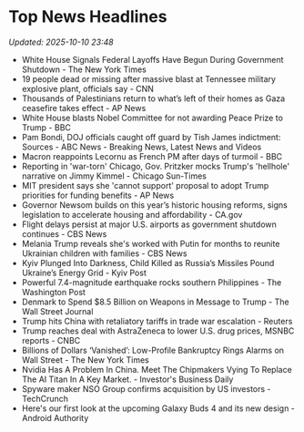 # Top News Headlines

_Updated: 2025-10-10 23:48_

- White House Signals Federal Layoffs Have Begun During Government Shutdown - The New York Times
- 19 people dead or missing after massive blast at Tennessee military explosive plant, officials say - CNN
- Thousands of Palestinians return to what’s left of their homes as Gaza ceasefire takes effect - AP News
- White House blasts Nobel Committee for not awarding Peace Prize to Trump - BBC
- Pam Bondi, DOJ officials caught off guard by Tish James indictment: Sources - ABC News - Breaking News, Latest News and Videos
- Macron reappoints Lecornu as French PM after days of turmoil - BBC
- Reporting in 'war-torn' Chicago, Gov. Pritzker mocks Trump's 'hellhole' narrative on Jimmy Kimmel - Chicago Sun-Times
- MIT president says she 'cannot support' proposal to adopt Trump priorities for funding benefits - AP News
- Governor Newsom builds on this year’s historic housing reforms, signs legislation to accelerate housing and affordability - CA.gov
- Flight delays persist at major U.S. airports as government shutdown continues - CBS News
- Melania Trump reveals she's worked with Putin for months to reunite Ukrainian children with families - CBS News
- Kyiv Plunged Into Darkness, Child Killed as Russia’s Missiles Pound Ukraine’s Energy Grid - Kyiv Post
- Powerful 7.4-magnitude earthquake rocks southern Philippines - The Washington Post
- Denmark to Spend $8.5 Billion on Weapons in Message to Trump - The Wall Street Journal
- Trump hits China with retaliatory tariffs in trade war escalation - Reuters
- Trump reaches deal with AstraZeneca to lower U.S. drug prices, MSNBC reports - CNBC
- Billions of Dollars ‘Vanished’: Low-Profile Bankruptcy Rings Alarms on Wall Street - The New York Times
- Nvidia Has A Problem In China. Meet The Chipmakers Vying To Replace The AI Titan In A Key Market. - Investor's Business Daily
- Spyware maker NSO Group confirms acquisition by US investors - TechCrunch
- Here's our first look at the upcoming Galaxy Buds 4 and its new design - Android Authority